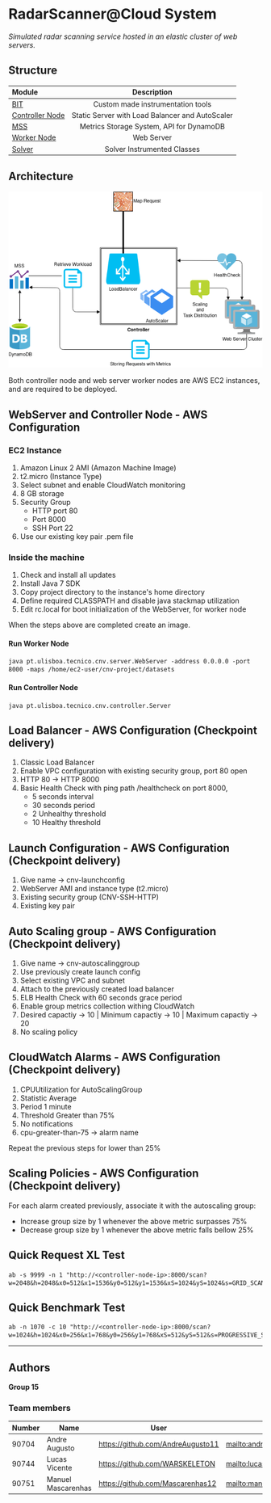 # RadarScanner@Cloud System
_Simulated radar scanning service hosted in an elastic cluster of web servers._

## Structure

| Module               |      Description      |
| :------------------- | :-------------------: |
| [BIT](BIT)     |      Custom made instrumentation tools       |
| [Controller Node](pt/ulisboa/tecnico/cnv/controller)     |  Static Server with Load Balancer and AutoScaler |
| [MSS](pt/ulisboa/tecnico/cnv/mss) |   Metrics Storage System, API for DynamoDB   |
| [Worker Node](pt/ulisboa/tecnico/cnv/server)|    Web Server   |
| [Solver](pt/ulisboa/tecnico/cnv/solver)     |      Solver Instrumented Classes       |

## Architecture

![alt text](./architecture.png "Architecture")

Both controller node and web server worker nodes are AWS EC2 instances, and are required to be deployed.

## WebServer and Controller Node - AWS Configuration

### EC2 Instance

1. Amazon Linux 2 AMI (Amazon Machine Image)
2. t2.micro (Instance Type)
3. Select subnet and enable CloudWatch monitoring
4. 8 GB storage
5. Security Group
    * HTTP port 80
    * Port 8000
    * SSH Port 22
6. Use our existing key pair .pem file

### Inside the machine

1. Check and install all updates
2. Install Java 7 SDK
3. Copy project directory to the instance's home directory
4. Define required CLASSPATH and disable java stackmap utilization
5. Edit rc.local for boot initialization of the WebServer, for worker node

When the steps above are completed create an image.

#### Run Worker Node
```shell
java pt.ulisboa.tecnico.cnv.server.WebServer -address 0.0.0.0 -port 8000 -maps /home/ec2-user/cnv-project/datasets
```
#### Run Controller Node
```shell
java pt.ulisboa.tecnico.cnv.controller.Server
```
## Load Balancer - AWS Configuration (Checkpoint delivery)

1. Classic Load Balancer
2. Enable VPC configuration with existing security group, port 80 open
3. HTTP 80 -> HTTP 8000
4. Basic Health Check with ping path /healthcheck on port 8000,
    * 5 seconds interval
    * 30 seconds period
    * 2 Unhealthy threshold
    * 10 Healthy threshold

## Launch Configuration - AWS Configuration (Checkpoint delivery)

1. Give name -> cnv-launchconfig
2. WebServer AMI and instance type (t2.micro)
3. Existing security group (CNV-SSH-HTTP)
4. Existing key pair

## Auto Scaling group - AWS Configuration (Checkpoint delivery)

1. Give name -> cnv-autoscalinggroup
2. Use previously create launch config
3. Select existing VPC and subnet
4. Attach to the previously created load balancer
5. ELB Health Check with 60 seconds grace period
6. Enable group metrics collection withing CloudWatch
7. Desired capactiy -> 10 | Minimum capactiy -> 10 | Maximum capactiy -> 20
8. No scaling policy

## CloudWatch Alarms - AWS Configuration (Checkpoint delivery)

1. CPUUtilization for AutoScalingGroup
2. Statistic Average
3. Period 1 minute
4. Threshold Greater than 75%
5. No notifications
6. cpu-greater-than-75 -> alarm name

Repeat the previous steps for lower than 25%

## Scaling Policies - AWS Configuration (Checkpoint delivery)

For each alarm created previously, associate it with the autoscaling group:

* Increase group size by 1 whenever the above metric surpasses 75%
* Decrease group size by 1 whenever the above metric falls bellow 25%

## Quick Request XL Test

```shell
ab -s 9999 -n 1 "http://<controller-node-ip>:8000/scan?w=2048&h=2048&x0=512&x1=1536&y0=512&y1=1536&xS=1024&yS=1024&s=GRID_SCAN&i=SIMPLE_VORONOI_2048x2048_1.png"
```

## Quick Benchmark Test

```shell
ab -n 1070 -c 10 "http://<controller-node-ip>:8000/scan?w=1024&h=1024&x0=256&x1=768&y0=256&y1=768&xS=512&yS=512&s=PROGRESSIVE_SCAN&i=SIMPLE_VORONOI_1024x1024_1.png" 
```

----
## Authors

**Group 15**

### Team members

| Number | Name              | User                                 | Email                                       |
| -------|-------------------|--------------------------------------|---------------------------------------------|
| 90704  | Andre Augusto     | <https://github.com/AndreAugusto11>  | <mailto:andre.augusto@tecnico.ulisboa.pt>   |
| 90744  | Lucas Vicente     | <https://github.com/WARSKELETON>     | <mailto:lucasvicente@tecnico.ulisboa.pt>    |
| 90751  | Manuel Mascarenhas     | <https://github.com/Mascarenhas12>    | <mailto:manuel.mascarenhas@tecnico.ulisboa.pt> |
